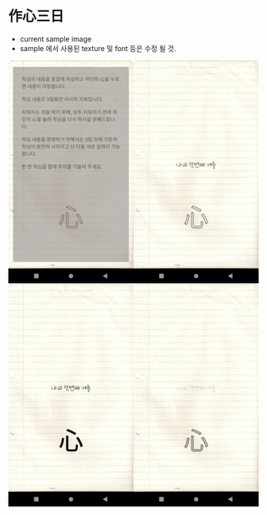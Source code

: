 # 作心三日
- current sample image
- sample 에서 사용된 texture 및 font 등은 수정 될 것.

![sample](./sample/sample_image.jpg)
